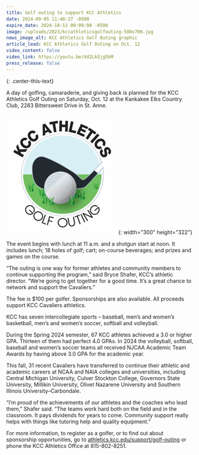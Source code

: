 ```yaml
---
title: Golf outing to support KCC Athletics
date: 2024-09-05 11:48:27 -0500
expire_date: 2024-10-12 00:00:00 -0500
image: /uploads/2023/kccathleticsgolfouting-580x700.jpg
news_image_alt: KCC Athletics Golf Outing graphic
article_lead: KCC Athletics Golf Outing on Oct. 12
video_content: false
video_link: https://youtu.be/4d2LkGjg5bM
press_release: false
---
```

{: .center-this-text}

A day of golfing, camaraderie, and giving back is planned for the KCC Athletics Golf Outing on Saturday, Oct. 12 at the Kankakee Elks Country Club, 2283 Bittersweet Drive in St. Anne.

![KCC Athletics Golf Outing graphic](/uploads/2023/kccathleticsgolfouting-300x332.jpg "KCC Athletics Golf Outing graphic"){: width="300" height="322"}

The event begins with lunch at 11 a.m. and a shotgun start at noon. It includes lunch; 18 holes of golf; cart; on-course beverages; and prizes and games on the course.

“The outing is one way for former athletes and community members to continue supporting the program,” said Bryce Shafer, KCC’s athletic director. “We’re going to get together for a good time. It’s a great chance to network and support the Cavaliers.”

The fee is $100 per golfer. Sponsorships are also available. All proceeds support KCC Cavaliers athletics.

KCC has seven intercollegiate sports – baseball, men’s and women’s basketball, men’s and women’s soccer, softball and volleyball.

During the Spring 2024 semester, 67 KCC athletes achieved a 3.0 or higher GPA. Thirteen of them had perfect 4.0 GPAs. In 2024 the volleyball, softball, baseball and women’s soccer teams all received NJCAA Academic Team Awards by having above 3.0 GPA for the academic year.

This fall, 31 recent Cavaliers have transferred to continue their athletic and academic careers at NCAA and NAIA colleges and universities, including Central Michigan University, Culver Stockton College, Governors State University, Millikin University, Olivet Nazarene University and Southern Illinois University–Carbondale.

“I’m proud of the achievements of our athletes and the coaches who lead them,” Shafer said. “The teams work hard both on the field and in the classroom. It pays dividends for years to come. Community support really helps with things like tutoring help and quality equipment.”

For more information, to register as a golfer, or to find out about sponsorship opportunities, go to [athletics.kcc.edu/support/golf-outing](https://athletics.kcc.edu/support/golf-outing/) or phone the KCC Athletics Office at 815-802-8251.
